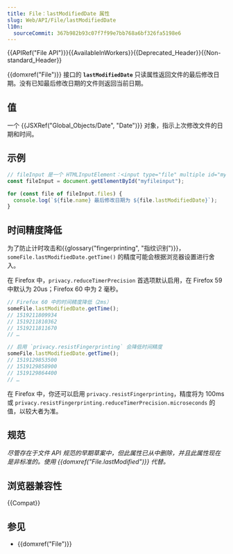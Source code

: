 ```yaml
---
title: File：lastModifiedDate 属性
slug: Web/API/File/lastModifiedDate
l10n:
  sourceCommit: 367b982b93c07f7f99e7bb768a6bf326fa5198e6
---
```


{{APIRef("File API")}}{{AvailableInWorkers}}{{Deprecated_Header}}{{Non-standard_Header}}

{{domxref("File")}} 接口的 **`lastModifiedDate`** 只读属性返回文件的最后修改日期。没有已知最后修改日期的文件则返回当前日期。

## 值

一个 {{JSXRef("Global_Objects/Date", "Date")}} 对象，指示上次修改文件的日期和时间。

## 示例

```js
// fileInput 是一个 HTMLInputElement：<input type="file" multiple id="myfileinput">
const fileInput = document.getElementById("myfileinput");

for (const file of fileInput.files) {
  console.log(`${file.name} 最后修改日期为 ${file.lastModifiedDate}`);
}
```

## 时间精度降低

为了防止计时攻击和{{glossary("fingerprinting", "指纹识别")}}，`someFile.lastModifiedDate.getTime()` 的精度可能会根据浏览器设置进行舍入。

在 Firefox 中，`privacy.reduceTimerPrecision` 首选项默认启用，在 Firefox 59 中默认为 20us；Firefox 60 中为 2 毫秒。

```js
// Firefox 60 中的时间精度降低（2ms）
someFile.lastModifiedDate.getTime();
// 1519211809934
// 1519211810362
// 1519211811670
// …

// 启用 `privacy.resistFingerprinting` 会降低时间精度
someFile.lastModifiedDate.getTime();
// 1519129853500
// 1519129858900
// 1519129864400
// …
```

在 Firefox 中，你还可以启用 `privacy.resistFingerprinting`，精度将为 100ms 或 `privacy.resistFingerprinting.reduceTimerPrecision.microseconds` 的值，以较大者为准。

## 规范

_尽管存在于文件 API 规范的早期草案中，但此属性已从中删除，并且此属性现在是非标准的。使用 {{domxref("File.lastModified")}} 代替。_

## 浏览器兼容性

{{Compat}}

## 参见

- {{domxref("File")}}
